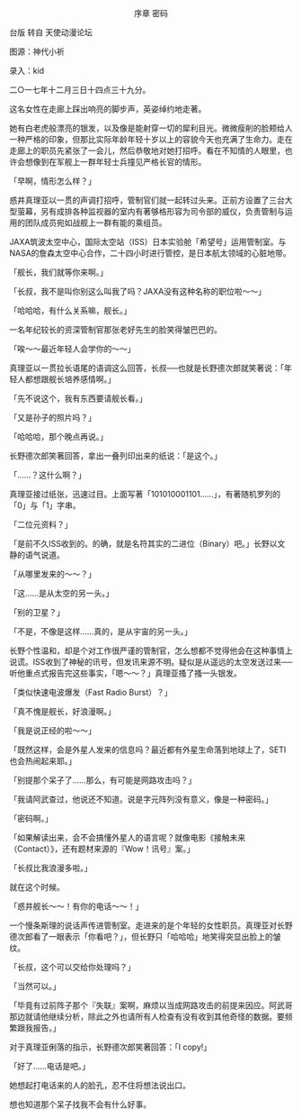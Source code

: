 <p align="center">序章 密码</p>

台版 转自 天使动漫论坛

图源：神代小祈

录入：kid

二○一七年十二月三日十四点三十九分。

这名女性在走廊上踩出响亮的脚步声，英姿绰约地走著。

她有白老虎般漂亮的银发，以及像是能射穿一切的犀利目光。微微瘦削的脸颊给人一种严格的印象，但那比实际年龄年轻十岁以上的容貌今天也充满了生命力。走在走廊上的职员先紧张了一会儿，然后恭敬地对她打招呼。看在不知情的人眼里，也许会想像到在军舰上一群年轻士兵撞见严格长官的情形。

「早啊，情形怎么样？」

惑井真理亚以一贯的声调打招呼，管制官们就一起转过头来。正前方设置了三台大型萤幕，另有成排各种监视器的室内有著够格形容为司令部的威仪，负责管制与运用的团队成员宛如战舰上一群有能的乘组员。

JAXA筑波太空中心，国际太空站（ISS）日本实验舱「希望号」运用管制室。与NASA的詹森太空中心合作，二十四小时进行管控，是日本航太领域的心脏地带。

「舰长，我们就等你来啊。」

「长叔，我不是叫你别这么叫我了吗？JAXA没有这种名称的职位啦～～」

「哈哈哈，有什么关系嘛，舰长。」

一名年纪较长的资深管制官那张老好先生的脸笑得皱巴巴的。

「唉～～最近年轻人会学你的～～」

真理亚以一贯拉长语尾的语调这么回答，长叔──也就是长野德次郎就笑著说：「年轻人都想跟舰长培养感情啊。」

「先不说这个，我有东西要请舰长看。」

「又是孙子的照片吗？」

「哈哈哈，那个晚点再说。」

长野德次郎笑著回答，拿出一叠列印出来的纸说：「是这个。」

「……？这什么啊？」

真理亚接过纸张，迅速过目。上面写著「101010001101……」，有著随机罗列的「0」与「1」字串。

「二位元资料？」

「是前不久ISS收到的。的确，就是名符其实的二进位（Binary）吧。」长野以文静的语气说道。

「从哪里发来的～～？」

「这……是从太空的另一头。」

「别的卫星？」

「不是，不像是这样……真的，是从宇宙的另一头。」

长野个性温和，却是个对工作很严谨的管制官，怎么想都不觉得他会在这种事情上说谎。ISS收到了神秘的讯号，但发讯来源不明。疑似是从遥远的太空发送过来──听他重点式报告完这些事实，「嗯～～？」真理亚搔了搔一头银发。

「类似快速电波爆发（Fast Radio Burst）？」

「真不愧是舰长，好浪漫啊。」

「我是说正经的啦～～」

「既然这样，会是外星人发来的信息吗？最近都有外星生命落到地球上了，SETI也会热闹起来耶。」

「别提那个呆子了……那么，有可能是网路攻击吗？」

「我请阿武查过，他说还不知道。说是字元阵列没有意义，像是一种密码。」

「密码啊。」

「如果解读出来，会不会搞懂外星人的语言呢？就像电影《接触未来（Contact）》，还有题材来源的『Wow！讯号』案。」

「长叔比我浪漫多啦。」

就在这个时候。

「惑井舰长～～！有你的电话～～！」

一个慢条斯理的说话声传进管制室。走进来的是个年轻的女性职员。真理亚对长野德次郎看了一眼表示「你看吧？」，但长野只「哈哈哈」地笑得突显出脸上的皱纹。

「长叔，这个可以交给你处理吗？」

「当然可以。」

「毕竟有过前阵子那个『失联』案啊，麻烦以当成网路攻击的前提来因应。阿武哥那边就请他继续分析，除此之外也请所有人检查有没有收到其他奇怪的数据。要频繁跟我报告。」

对于真理亚俐落的指示，长野德次郎笑著回答：「I copy!」

「好了……电话是吧。」

她想起打电话来的人的脸孔，忍不住将想法说出口。

想也知道那个呆子找我不会有什么好事。

